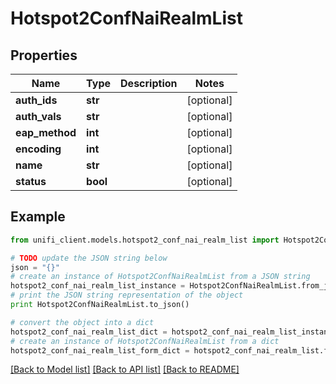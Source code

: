 # Hotspot2ConfNaiRealmList


## Properties

Name | Type | Description | Notes
------------ | ------------- | ------------- | -------------
**auth_ids** | **str** |  | [optional] 
**auth_vals** | **str** |  | [optional] 
**eap_method** | **int** |  | [optional] 
**encoding** | **int** |  | [optional] 
**name** | **str** |  | [optional] 
**status** | **bool** |  | [optional] 

## Example

```python
from unifi_client.models.hotspot2_conf_nai_realm_list import Hotspot2ConfNaiRealmList

# TODO update the JSON string below
json = "{}"
# create an instance of Hotspot2ConfNaiRealmList from a JSON string
hotspot2_conf_nai_realm_list_instance = Hotspot2ConfNaiRealmList.from_json(json)
# print the JSON string representation of the object
print Hotspot2ConfNaiRealmList.to_json()

# convert the object into a dict
hotspot2_conf_nai_realm_list_dict = hotspot2_conf_nai_realm_list_instance.to_dict()
# create an instance of Hotspot2ConfNaiRealmList from a dict
hotspot2_conf_nai_realm_list_form_dict = hotspot2_conf_nai_realm_list.from_dict(hotspot2_conf_nai_realm_list_dict)
```
[[Back to Model list]](../README.md#documentation-for-models) [[Back to API list]](../README.md#documentation-for-api-endpoints) [[Back to README]](../README.md)


